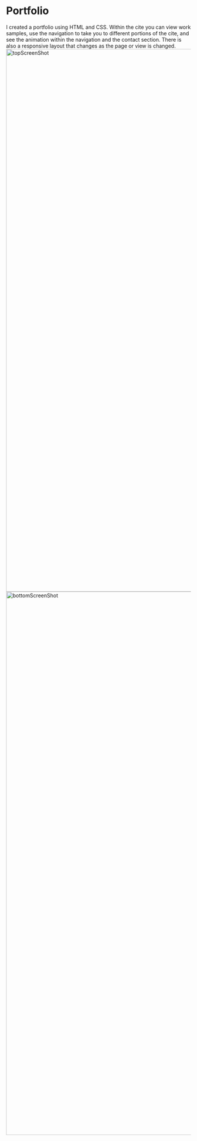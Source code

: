 # Portfolio

I created a portfolio using HTML and CSS. 
Within the cite you can view work samples, use the navigation to take you to different portions of the cite, and see the animation within the navigation and the contact section.
There is also a responsive layout that changes as the page or view is changed.
<img width="1477" alt="topScreenShot" src="https://user-images.githubusercontent.com/82417321/117549821-80ae4c00-b00a-11eb-8da8-cebce8be550b.png">
<img width="1479" alt="bottomScreenShot" src="https://user-images.githubusercontent.com/82417321/117549825-873cc380-b00a-11eb-8281-2c7cdca85f1b.png">

